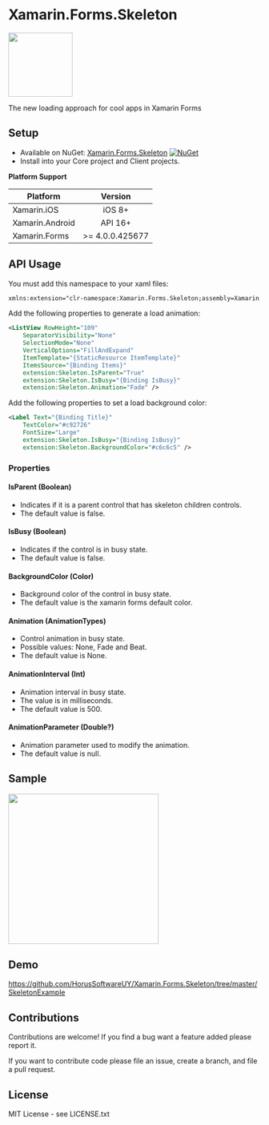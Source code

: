 # Xamarin.Forms.Skeleton

<img src="https://raw.githubusercontent.com/HorusSoftwareUY/Xamarin.Forms.Skeleton/master/icon.png" width="128">

The new loading approach for cool apps in Xamarin Forms

## Setup
* Available on NuGet: [Xamarin.Forms.Skeleton](https://www.nuget.org/packages/Xamarin.Forms.Skeleton/) [![NuGet](https://img.shields.io/nuget/v/Xamarin.Forms.Skeleton.svg?label=NuGet)](https://www.nuget.org/packages/Xamarin.Forms.Skeleton/)
* Install into your Core project and Client projects.

**Platform Support**

|Platform|Version|
| ------------------- | :------------------: |
|Xamarin.iOS|iOS 8+|
|Xamarin.Android|API 16+|
|Xamarin.Forms|>= 4.0.0.425677|

## API Usage

You must add this namespace to your xaml files:

```XML
xmlns:extension="clr-namespace:Xamarin.Forms.Skeleton;assembly=Xamarin.Forms.Skeleton"
```

Add the following properties to generate a load animation:

```XML
<ListView RowHeight="109"
	SeparatorVisibility="None"
	SelectionMode="None"
	VerticalOptions="FillAndExpand"
	ItemTemplate="{StaticResource ItemTemplate}"
	ItemsSource="{Binding Items}"
	extension:Skeleton.IsParent="True"
	extension:Skeleton.IsBusy="{Binding IsBusy}"
	extension:Skeleton.Animation="Fade" />
```

Add the following properties to set a load background color:

```XML
<Label Text="{Binding Title}"
	TextColor="#c92726"
	FontSize="Large"
	extension:Skeleton.IsBusy="{Binding IsBusy}"
	extension:Skeleton.BackgroundColor="#c6c6c5" />
```

### Properties

#### IsParent (Boolean)
- Indicates if it is a parent control that has skeleton children controls.
- The default value is false.

#### IsBusy (Boolean)
- Indicates if the control is in busy state.
- The default value is false.

#### BackgroundColor (Color)
- Background color of the control in busy state.
- The default value is the xamarin forms default color.

#### Animation (AnimationTypes)
- Control animation in busy state.
- Possible values: None, Fade and Beat.
- The default value is None.

#### AnimationInterval (Int)
- Animation interval in busy state.
- The value is in milliseconds.
- The default value is 500.

#### AnimationParameter (Double?)
- Animation parameter used to modify the animation.
- The default value is null.

## Sample

<img src="https://github.com/HorusSoftwareUY/Xamarin.Forms.Skeleton/blob/master/screenshots/iOS.gif" width="300">

## Demo
https://github.com/HorusSoftwareUY/Xamarin.Forms.Skeleton/tree/master/SkeletonExample

## Contributions
Contributions are welcome! If you find a bug want a feature added please report it.

If you want to contribute code please file an issue, create a branch, and file a pull request.

## License 
MIT License - see LICENSE.txt
